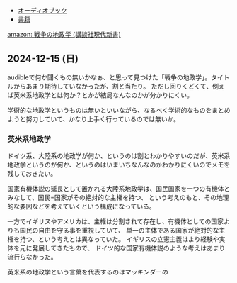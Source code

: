 - [オーディオブック](%E3%82%AA%E3%83%BC%E3%83%87%E3%82%A3%E3%82%AA%E3%83%96%E3%83%83%E3%82%AF)
- [書籍](%E6%9B%B8%E7%B1%8D)


[amazon: 戦争の地政学 (講談社現代新書) ](https://amzn.to/3ZCACV1)

## 2024-12-15 (日)

audibleで何か聞くもの無いかなぁ、と思って見つけた「戦争の地政学」。タイトルからあまり期待していなかったが、割と当たり。
ただし回りくどくて、例えば英米系地政学とは何か？とかが結局なんなのかが分かりにくい。

学術的な地政学というものは無いといいながら、なるべく学術的なものをまとめようと努力していて、かなり上手く行っているのでは無いか。

### 英米系地政学

ドイツ系、大陸系の地政学が何か、というのは割とわかりやすいのだが、英米系地政学というのが何か、というのはいまいちなんなのかわかりにくいのでメモを残しておきたい。

国家有機体説の延長として置かれる大陸系地政学は、国民国家を一つの有機体とみなして、国民=国家がその絶対的な主権を持つ、
という考えのもと、その地理的な要因などを考えていくという構成になっている。

一方でイギリスやアメリカは、主権は分割されて存在し、有機体としての国家よりも国民の自由を守る事を重視していて、
単一の主体である国家が絶対的な主権を持つ、という考えとは異なっていた。
イギリスの立憲主義はより経験や実体を元に発展してきたもので、
ドイツ的な国家有機体説のような考えはあまり流行らなかった。

英米系の地政学という言葉を代表するのはマッキンダーの